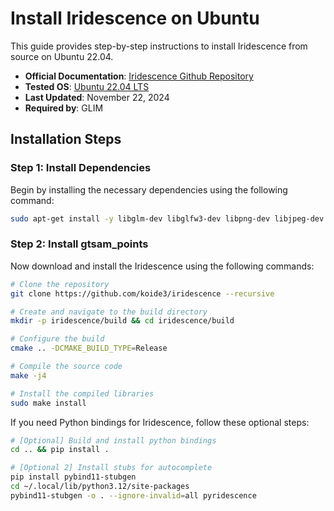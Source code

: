 # Install Iridescence on Ubuntu

This guide provides step-by-step instructions to install Iridescence from source on Ubuntu 22.04.

- **Official Documentation**: [Iridescence Github Repository](https://github.com/koide3/iridescence)
- **Tested OS**: [Ubuntu 22.04 LTS](https://releases.ubuntu.com/jammy)
- **Last Updated**: November 22, 2024
- **Required by**: GLIM

## Installation Steps

### Step 1: Install Dependencies

Begin by installing the necessary dependencies using the following command:

```sh
sudo apt-get install -y libglm-dev libglfw3-dev libpng-dev libjpeg-dev libeigen3-dev
```

### Step 2: Install gtsam_points

Now download and install the Iridescence using the following commands:

```sh
# Clone the repository
git clone https://github.com/koide3/iridescence --recursive

# Create and navigate to the build directory
mkdir -p iridescence/build && cd iridescence/build

# Configure the build
cmake .. -DCMAKE_BUILD_TYPE=Release

# Compile the source code
make -j4

# Install the compiled libraries
sudo make install
```

If you need Python bindings for Iridescence, follow these optional steps:

```sh
# [Optional] Build and install python bindings
cd .. && pip install .

# [Optional 2] Install stubs for autocomplete
pip install pybind11-stubgen
cd ~/.local/lib/python3.12/site-packages
pybind11-stubgen -o . --ignore-invalid=all pyridescence
```
